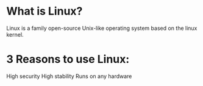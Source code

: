 
# What is Linux?
Linux is a family open-source Unix-like operating system based on the linux kernel.
# 3 Reasons to use Linux:
High security
High stability
Runs on any hardware

